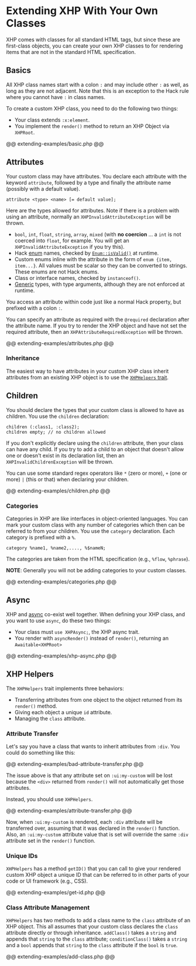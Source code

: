 # Extending XHP With Your Own Classes

XHP comes with classes for all standard HTML tags, but since these are first-class objects, you can create your own XHP classes to for rendering items that are not in the standard HTML specification.

## Basics

All XHP class names start with a colon `:` and may include other `:` as well, as long as they are not adjacent. Note that this is an exception to the Hack rule where you cannot have `:` in class names.

To create a custom XHP class, you need to do the following two things:

* Your class extends `:x:element`.
* You implement the `render()` method to return an XHP Object via `XHPRoot`.

@@ extending-examples/basic.php @@

## Attributes

Your custom class may have attributes. You declare each attribute with the keyword `attribute`, followed by a type and finally the attribute name (possibly with a default value).

```
attribute <type> <name> [= default value];
```

Here are the types allowed for attributes. Note if there is a problem with using an attribute, normally an `XHPInvalidAttributeException` will be thrown.

* `bool`, `int`, `float`, `string`, `array`, `mixed` (with **no coercion** ... a `int` is not coerced into `float`, for example. You will get an `XHPInvalidAttributeException` if you try this).
* Hack [enum](../enums/intro.md) names, checked by [`Enum::isValid()`](../enums/functions.md) at runtime.
* Custom enums inline with the attribute in the form of `enum {item, item...}`. All values must be scalar so they can be converted to strings. These enums are not Hack enums.
* Class or interface names, checked by `instanceof()`. 
* [Generic](../generics/intro.md) types, with type arguments, although they are not enforced at runtime.

You access an attribute within code just like a normal Hack property, but prefixed with a colon `:`. 

You can specify an attribute as required with the `@required` declaration after the attribute name. If you try to render the XHP object and have not set the required attribute, then an `XHPAttributeRequiredException` will be thrown.

@@ extending-examples/attributes.php @@

### Inheritance

The easiest way to have attributes in your custom XHP class inherit attributes from an existing XHP object is to use the [`XHPHelpers` trait](#xhp-helpers).

## Children

You should declare the types that your custom class is allowed to have as children. You use the `children` declaration:

```
children (:class1, :class2);
children empty; // no children allowed
```

If you don't explicitly declare using the `children` attribute, then your class can have any child. If you try to add a child to an object that doesn't allow one or doesn't exist in its declaration list, then an `XHPInvalidChildrenException` will be thrown.

You can use some standard regex operators like `*` (zero or more), `+` (one or more) `|` (this or that) when declaring your children.

@@ extending-examples/children.php @@

### Categories

Categories in XHP are like interfaces in object-oriented languages. You can mark your custom class with any number of categories which then can be referred to from your children. You use the `category` declaration. Each category is prefixed with a `%`.

```
category %name1, %name2,...., %$nameN;
```

The categories are taken from the HTML specification (e.g., `%flow`, `%phrase`).

**NOTE**: Generally you will not be adding categories to your custom classes.

@@ extending-examples/categories.php @@

## Async

XHP and [async](../async/intro.md) co-exist well together. When defining your XHP class, and you want to use `async`, do these two things:

* Your class must `use XHPAsync;`, the XHP async trait.
* You render with `asyncRender()` instead of `render()`, returning an `Awaitable<XHPRoot>`

@@ extending-examples/xhp-async.php @@
  
## XHP Helpers

The `XHPHelpers` trait implements three behaviors:

* Transferring attributes from one object to the object returned from its `render()` method.
* Giving each object a unique `id` attribute.
* Managing the `class` attribute.

### Attribute Transfer

Let's say you have a class that wants to inherit attributes from `:div`. You could do something like this:

@@ extending-examples/bad-attribute-transfer.php @@

The issue above is that any attribute set on `:ui:my-custom` will be lost because the `<div>` returned from `render()` will not automatically get those attributes.

Instead, you should use `XHPHelpers`.

@@ extending-examples/attribute-transfer.php @@

Now, when `:ui:my-custom` is rendered, each `:div` attribute will be transferred over, assuming that it was declared in the `render()` function. Also, an `:ui:my-custom` attribute value that is set will override the same `:div` attribute set in the `render()` function.

### Unique IDs

`XHPHelpers` has a method `getID()` that you can call to give your rendered custom XHP object a unique ID that can be referred to in other parts of your code or UI framework (e.g., CSS).

@@ extending-examples/get-id.php @@

### Class Attribute Management

`XHPHelpers` has two methods to add a class name to the `class` attribute of an XHP object. This all assumes that your custom class declares the `class` attribute directly or through inheritance. `addClass()` takes a `string` and appends that `string` to the `class` attribute; `conditionClass()` takes a `string` and a `bool` appends that `string` to the `class` attribute if the `bool` is `true`.

@@ extending-examples/add-class.php @@
